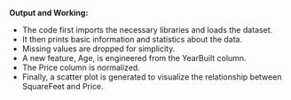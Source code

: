 **Output and Working:**

- The code first imports the necessary libraries and loads the dataset.
- It then prints basic information and statistics about the data.
- Missing values are dropped for simplicity.
- A new feature, Age, is engineered from the YearBuilt column.
- The Price column is normalized.
- Finally, a scatter plot is generated to visualize the relationship between SquareFeet and Price.